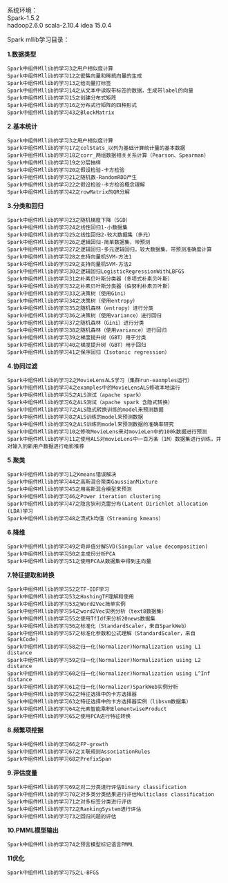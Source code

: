
系统环境：  
Spark-1.5.2  
hadoop2.6.0
scala-2.10.4
idea 15.0.4

Spark mllib学习目录：

**1.数据类型**

	Spark中组件Mllib的学习3之用户相似度计算
	Spark中组件Mllib的学习12之密集向量和稀疏向量的生成
	Spark中组件Mllib的学习13之给向量打标签
	Spark中组件Mllib的学习14之从文本中读取带标签的数据，生成带label的向量
	Spark中组件Mllib的学习15之创建分布式矩阵
	Spark中组件Mllib的学习16之分布式行矩阵的四种形式
	Spark中组件Mllib的学习43之BlockMatrix

**2.基本统计**

	Spark中组件Mllib的学习3之用户相似度计算
	Spark中组件Mllib的学习17之colStats_以列为基础计算统计量的基本数据
	Spark中组件Mllib的学习18之corr_两组数据相关关系计算（Pearson、Spearman）
	Spark中组件Mllib的学习19之分层抽样
	Spark中组件Mllib的学习20之假设检验-卡方检验
	Spark中组件Mllib的学习21之随机数-RandomRDD产生
	Spark中组件Mllib的学习22之假设检验-卡方检验概念理解
	Spark中组件Mllib的学习42之rowMatrix的QR分解

**3.分类和回归**

	Spark中组件Mllib的学习23之随机梯度下降（SGD）
	Spark中组件Mllib的学习24之线性回归1-小数据集
	Spark中组件Mllib的学习25之线性回归2-较大数据集（多元）
	Spark中组件Mllib的学习26之逻辑回归-简单数据集，带预测
	Spark中组件Mllib的学习27之逻辑回归-多元逻辑回归，较大数据集，带预测准确度计算
	Spark中组件Mllib的学习28之支持向量机SVM-方法1
	Spark中组件Mllib的学习29之支持向量机SVM-方法2
	Spark中组件Mllib的学习30之逻辑回归LogisticRegressionWithLBFGS
	Spark中组件Mllib的学习31之朴素贝叶斯分类器（多项式朴素贝叶斯）
	Spark中组件Mllib的学习32之朴素贝叶斯分类器（伯努利朴素贝叶斯）
	Spark中组件Mllib的学习33之决策树（使用Gini）
	Spark中组件Mllib的学习34之决策树（使用entropy）
	Spark中组件Mllib的学习35之随机森林（entropy）进行分类
	Spark中组件Mllib的学习36之决策树（使用variance）进行回归
	Spark中组件Mllib的学习37之随机森林（Gini）进行分类
	Spark中组件Mllib的学习38之随机森林（使用variance）进行回归
	Spark中组件Mllib的学习39之梯度提升树（GBT）用于分类
	Spark中组件Mllib的学习40之梯度提升树（GBT）用于回归
	Spark中组件Mllib的学习41之保序回归（Isotonic regression）


**4.协同过滤**

	Spark中组件Mllib的学习2之MovieLensALS学习（集群run-eaxmples运行）
	Spark中组件Mllib的学习4之examples中的MovieLensALS修改本地运行
	Spark中组件Mllib的学习5之ALS测试（apache spark）
	Spark中组件Mllib的学习6之ALS测试（apache spark 含隐式转换）
	Spark中组件Mllib的学习7之ALS隐式转换训练的model来预测数据
	Spark中组件Mllib的学习8之ALS训练的model来预测数据
	Spark中组件Mllib的学习9之ALS训练的model来预测数据的准确率研究
	Spark中组件Mllib的学习10之修改MovieLens来对movieLen中的100k数据进行预测
	Spark中组件Mllib的学习11之使用ALS对movieLens中一百万条（1M）数据集进行训练，并对输入的新用户数据进行电影推荐

**5.聚类**

	Spark中组件Mllib的学习1之Kmeans错误解决
	Spark中组件Mllib的学习44之高斯混合聚类GaussianMixture
	Spark中组件Mllib的学习45之用高斯混合模型来预测
	Spark中组件Mllib的学习46之Power iteration clustering
	Spark中组件Mllib的学习47之隐含狄利克雷分布(Latent Dirichlet allocation (LDA)学习
	Spark中组件Mllib的学习48之流式k均值（Streaming kmeans）

**6.降维**

	Spark中组件Mllib的学习49之奇异值分解SVD(Singular value decomposition)
	Spark中组件Mllib的学习50之主成份分析PCA
	Spark中组件Mllib的学习51之使用PCA从数据集中得到主向量

**7.特征提取和转换**

	Spark中组件Mllib的学习52之TF-IDF学习
	Spark中组件Mllib的学习53之HashingTF理解和使用
	Spark中组件Mllib的学习53之Word2Vec简单实例
	Spark中组件Mllib的学习54之word2Vec实例分析（text8数据集）
	Spark中组件Mllib的学习55之使用TfIdf来分析20news数据集
	Spark中组件Mllib的学习56之标准化（StandardScaler，来自SparkWeb）
	Spark中组件Mllib的学习57之标准化参数和公式理解（StandardScaler，来自SparkCode)
	Spark中组件Mllib的学习58之归一化(Normalizer)Normalization using L1 distance
	Spark中组件Mllib的学习59之归一化(Normalizer)Normalization using L2 distance
	Spark中组件Mllib的学习60之归一化(Normalizer)Normalization using L^Inf distance
	Spark中组件Mllib的学习61之归一化(Normalizer)SparkWeb实例分析
	Spark中组件Mllib的学习62之特征选择中的卡方选择器
	Spark中组件Mllib的学习63之特征选择中的卡方选择器实例（libsvm数据集）
	Spark中组件Mllib的学习64之元素智能乘积ElementwiseProduct
	Spark中组件Mllib的学习65之使用PCA进行特征转换

**8.频繁项挖掘**

	Spark中组件Mllib的学习66之FP-growth
	Spark中组件Mllib的学习67之关联规则AssociationRules
	Spark中组件Mllib的学习68之PrefixSpan

**9.评估度量**

	Spark中组件Mllib的学习69之对二分类进行评估Binary classification
	Spark中组件Mllib的学习70之对多类分类结果进行评估Multiclass classification
	Spark中组件Mllib的学习71之对多标签分类进行评估
	Spark中组件Mllib的学习72之RankingSystem进行评估
	Spark中组件Mllib的学习73之回归问题的评估

**10.PMML模型输出**

	Spark中组件Mllib的学习74之预言模型标记语言PMML

**11优化**

	Spark中组件Mllib的学习75之L-BFGS	